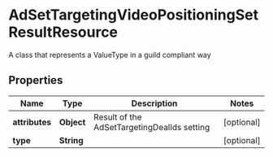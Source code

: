 

# AdSetTargetingVideoPositioningSetResultResource

A class that represents a ValueType in a guild compliant way

## Properties

| Name | Type | Description | Notes |
|------------ | ------------- | ------------- | -------------|
|**attributes** | **Object** | Result of the AdSetTargetingDealIds setting |  [optional] |
|**type** | **String** |  |  [optional] |



